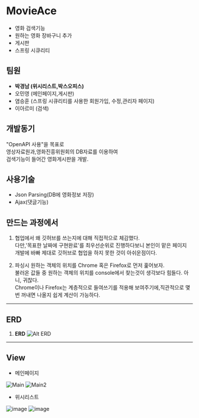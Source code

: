 # MovieAce
  
  * 영화 검색기능    
  * 원하는 영화 장바구니 추가     
  * 게시판
  * 스프링 시큐리티 
  
  팀원
  ----------------------
   * __박경남 (위시리스트,박스오피스)__  
   * 오민영 (메인페이지,게시판)  
   * 염승훈 (스프링 시큐리티를 사용한 회원가입, 수정,관리자 페이지)    
   * 이아르미 (검색)
   
   개발동기
  ----------------------
   "OpenAPI 사용"을 목표로  
   영상자료원과,영화진흥위원회의 DB자료를 이용하여  
   검색기능이 들어간 영화게시판을 개발.
   
   사용기술
   ------------------------
   * Json Parsing(DB에 영화정보 저장)   
   * Ajax(댓글기능)
   
   만드는 과정에서
   ------------------------
   1. 협업에서 왜 깃허브를 쓰는지에 대해 직접적으로 체감했다.  
       다만,'목표한 날짜에 구현완료'를 최우선순위로 진행하다보니 본인이 맡은 페이지 개발에 바빠 제대로 깃허브로 협업을 하지 못한 것이
       아쉬운점이다.  
       
   2. 파싱시 원하는 객체의 위치를 Chrome 혹은 Firefox로 먼저 훑어보자.     
      불러온 값들 중 원하는 객체의 위치를 console에서 찾는것이 생각보다 힘들다. 아니, 귀찮다.    
      Chrome이나 Firefox는 계층적으로 들여쓰기를 적용해 보여주기에,직관적으로 몇번 꺼내면 나올지 쉽게 계산이 가능하다.
      
   ***
   
   ERD 
  ----------------------
 1. <Strong>ERD</Strong>
  ![Alt ERD](https://user-images.githubusercontent.com/53854831/70408595-12b7cb00-1a8c-11ea-8d79-bf88903541bc.PNG)
   
 ***
   View 
  ----------------------
  * 메인페이지
  
  ![Main](https://user-images.githubusercontent.com/43934497/71876204-9509dc80-3169-11ea-9892-18fd7a1255fe.PNG)
  ![Main2](https://user-images.githubusercontent.com/43934497/71876244-a94dd980-3169-11ea-9944-9b8e95194e45.PNG)  
  
  * 위시리스트
  
  ![image](https://user-images.githubusercontent.com/43934497/71903288-1895ee80-31a7-11ea-8e6e-5d0e3a31071f.png)
  ![image](https://user-images.githubusercontent.com/43934497/71903309-22b7ed00-31a7-11ea-9fa8-82ea678fef63.png)
 
 
